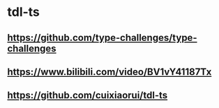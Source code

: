 # tdl-ts

## https://github.com/type-challenges/type-challenges

## https://www.bilibili.com/video/BV1vY41187Tx

## https://github.com/cuixiaorui/tdl-ts
